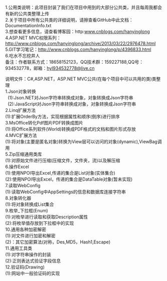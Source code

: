 ﻿1.公用类说明：此项目封装了我们在项目中用到的大部分公共类，并且每周我都会有新的公共类整理上传<br/>
2.关于项目中所有公共类的详细说明，请擦查看GitHub中此文档：DocumentationInfo.txt<br/>
3.想查看更多信息，请查看博客园：http:www.cnblogs.com/hanyinglong<br/>
4.ASP.NET MVC权限系列：http://www.cnblogs.com/hanyinglong/archive/2013/03/22/2976478.html<br/>
5.GIT学习笔记：http://www.cnblogs.com/hanyinglong/p/4396833.html<br/>
6.吃水不忘挖井人<br/>
备注：作者联系方式：18658152123，QQ技术群：159227188,QQ号：934532778，邮箱：hyl934532778@live.cn<br/>

说明文件：C#,ASP.NET，ASP.NET MVC公共(在每个项目中可以共用的类)类整理<br/>
1.Json对象转换<br/>
&nbsp;&nbsp;(1):Json.NET对Json字符串转换成对象，对象转换成Json字符串<br/>
&nbsp;&nbsp;(2):JavaScript对Json字符串转换成对象，对象转换成Json字符串<br/>
2.Linq扩展方法<br/>
	(1):扩展OrderBy方法，实现根据属性和顺序(倒序)进行排序<br/>
3.MsOffice转化Pdf图片PDF转换成图片<br/>
	(1):将Office系列软件(World)转换成PDF格式的文档和图片形式存放<br/>
4.MVC扩展方法<br/>
	(1):将对象(主要是匿名对象)转换为View层可以访问的对象(dynamic),ViewBag调用<br/>
5.Zip压缩通用类库<br/>
	(1):对原始文件进行压缩(压缩文件，文件夹，流)以及解压缩<br/>
6.操作Excel<br/>
	(1):使用NPOI导出Excel,传递的集合是List对象(实体集合)<br/>
	(2):使用NPOI导出Excel，传递的集合是DataTable对象(暂未实现)<br/>
7.读取WebConfig<br/>
	(1):读取WebConfig中AppSettings的信息和数据库连接字符串<br/>
8.对象转化器<br/>
	(1):将对象转换成List集合<br/>
9.枚举_下拉框(Enum)<br/>
	(1):对枚举进行读取和获取Description属性<br/>
	(2):将枚举值存放到下拉框中的实现<br/>
10.通用各种加密解密<br/>
	(1):对文件进行加密和解密<br/>
	(2)：其它加密算法(对称，Des,MD5，Hash1,Escape)<br/>
11.通用工具类<br/>
	(1):对字符串操作的封装<br/>
	(2):正则表达式验证字段信息<br/>
12.验证码(Drawing)<br/>
	(1):网站中一般验证码的实现<br/>
